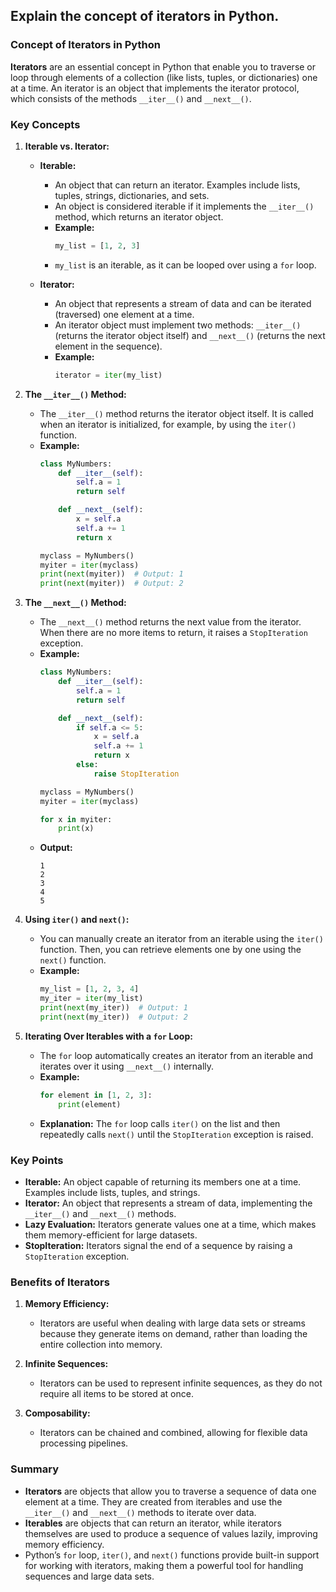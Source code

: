 ## Explain the concept of iterators in Python.


### Concept of Iterators in Python

**Iterators** are an essential concept in Python that enable you to traverse or loop through elements of a collection (like lists, tuples, or dictionaries) one at a time. An iterator is an object that implements the iterator protocol, which consists of the methods `__iter__()` and `__next__()`.

### Key Concepts

1. **Iterable vs. Iterator:**
   - **Iterable:**
     - An object that can return an iterator. Examples include lists, tuples, strings, dictionaries, and sets.
     - An object is considered iterable if it implements the `__iter__()` method, which returns an iterator object.
     - **Example:**
       ```python
       my_list = [1, 2, 3]
       ```
     - `my_list` is an iterable, as it can be looped over using a `for` loop.

   - **Iterator:**
     - An object that represents a stream of data and can be iterated (traversed) one element at a time.
     - An iterator object must implement two methods: `__iter__()` (returns the iterator object itself) and `__next__()` (returns the next element in the sequence).
     - **Example:**
       ```python
       iterator = iter(my_list)
       ```

2. **The `__iter__()` Method:**
   - The `__iter__()` method returns the iterator object itself. It is called when an iterator is initialized, for example, by using the `iter()` function.
   - **Example:**
     ```python
     class MyNumbers:
         def __iter__(self):
             self.a = 1
             return self

         def __next__(self):
             x = self.a
             self.a += 1
             return x

     myclass = MyNumbers()
     myiter = iter(myclass)
     print(next(myiter))  # Output: 1
     print(next(myiter))  # Output: 2
     ```

3. **The `__next__()` Method:**
   - The `__next__()` method returns the next value from the iterator. When there are no more items to return, it raises a `StopIteration` exception.
   - **Example:**
     ```python
     class MyNumbers:
         def __iter__(self):
             self.a = 1
             return self

         def __next__(self):
             if self.a <= 5:
                 x = self.a
                 self.a += 1
                 return x
             else:
                 raise StopIteration

     myclass = MyNumbers()
     myiter = iter(myclass)

     for x in myiter:
         print(x)
     ```
   - **Output:**
     ```
     1
     2
     3
     4
     5
     ```

4. **Using `iter()` and `next()`:**
   - You can manually create an iterator from an iterable using the `iter()` function. Then, you can retrieve elements one by one using the `next()` function.
   - **Example:**
     ```python
     my_list = [1, 2, 3, 4]
     my_iter = iter(my_list)
     print(next(my_iter))  # Output: 1
     print(next(my_iter))  # Output: 2
     ```

5. **Iterating Over Iterables with a `for` Loop:**
   - The `for` loop automatically creates an iterator from an iterable and iterates over it using `__next__()` internally.
   - **Example:**
     ```python
     for element in [1, 2, 3]:
         print(element)
     ```
   - **Explanation:** The `for` loop calls `iter()` on the list and then repeatedly calls `next()` until the `StopIteration` exception is raised.

### Key Points

- **Iterable:** An object capable of returning its members one at a time. Examples include lists, tuples, and strings.
- **Iterator:** An object that represents a stream of data, implementing the `__iter__()` and `__next__()` methods.
- **Lazy Evaluation:** Iterators generate values one at a time, which makes them memory-efficient for large datasets.
- **StopIteration:** Iterators signal the end of a sequence by raising a `StopIteration` exception.

### Benefits of Iterators

1. **Memory Efficiency:**
   - Iterators are useful when dealing with large data sets or streams because they generate items on demand, rather than loading the entire collection into memory.

2. **Infinite Sequences:**
   - Iterators can be used to represent infinite sequences, as they do not require all items to be stored at once.

3. **Composability:**
   - Iterators can be chained and combined, allowing for flexible data processing pipelines.

### Summary

- **Iterators** are objects that allow you to traverse a sequence of data one element at a time. They are created from iterables and use the `__iter__()` and `__next__()` methods to iterate over data.
- **Iterables** are objects that can return an iterator, while iterators themselves are used to produce a sequence of values lazily, improving memory efficiency.
- Python’s `for` loop, `iter()`, and `next()` functions provide built-in support for working with iterators, making them a powerful tool for handling sequences and large data sets.